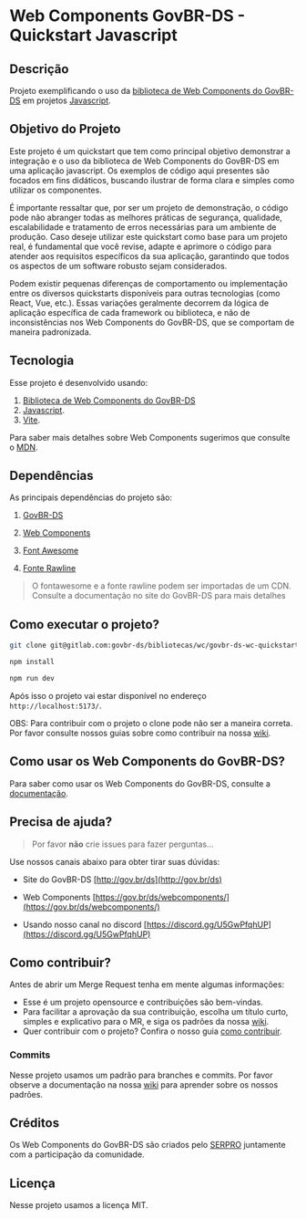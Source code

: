 # Web Components GovBR-DS - Quickstart Javascript

## Descrição

Projeto exemplificando o uso da [biblioteca de Web Components do GovBR-DS](https://gov.br/ds/webcomponents 'Biblioteca de Web Components do GovBR-DS') em projetos [Javascript](https://developer.mozilla.org/pt-BR/docs/Web/JavaScript 'Javascript').

## Objetivo do Projeto

Este projeto é um quickstart que tem como principal objetivo demonstrar a integração e o uso da biblioteca de Web Components do GovBR-DS em uma aplicação javascript. Os exemplos de código aqui presentes são focados em fins didáticos, buscando ilustrar de forma clara e simples como utilizar os componentes.

É importante ressaltar que, por ser um projeto de demonstração, o código pode não abranger todas as melhores práticas de segurança, qualidade, escalabilidade e tratamento de erros necessárias para um ambiente de produção. Caso deseje utilizar este quickstart como base para um projeto real, é fundamental que você revise, adapte e aprimore o código para atender aos requisitos específicos da sua aplicação, garantindo que todos os aspectos de um software robusto sejam considerados.

Podem existir pequenas diferenças de comportamento ou implementação entre os diversos quickstarts disponíveis para outras tecnologias (como React, Vue, etc.). Essas variações geralmente decorrem da lógica de aplicação específica de cada framework ou biblioteca, e não de inconsistências nos Web Components do GovBR-DS, que se comportam de maneira padronizada.

## Tecnologia

Esse projeto é desenvolvido usando:

1. [Biblioteca de Web Components do GovBR-DS](https://gov.br/ds/webcomponents 'Biblioteca de Web Components do GovBR-DS')
1. [Javascript](https://developer.mozilla.org/pt-BR/docs/Web/JavaScript 'Javascript').
1. [Vite](https://vitejs.dev/ 'Vite').

Para saber mais detalhes sobre Web Components sugerimos que consulte o [MDN](https://developer.mozilla.org/pt-BR/docs/Web/Web_Components 'Web Components | MDN').

## Dependências

As principais dependências do projeto são:

1. [GovBR-DS](https://www.gov.br/ds/ 'GovBR-DS')

1. [Web Components](https://gov.br/ds/webcomponents/ 'Web Components GovBR-DS')

1. [Font Awesome](https://fontawesome.com/ 'Font Awesome')

1. [Fonte Rawline](https://www.cdnfonts.com/rawline.font/ 'Fonte Rawline')

> O fontawesome e a fonte rawline podem ser importadas de um CDN. Consulte a documentação no site do GovBR-DS para mais detalhes

## Como executar o projeto?

```sh
git clone git@gitlab.com:govbr-ds/bibliotecas/wc/govbr-ds-wc-quickstart-js.git

npm install

npm run dev
```

Após isso o projeto vai estar disponível no endereço `http://localhost:5173/`.

OBS: Para contribuir com o projeto o clone pode não ser a maneira correta. Por favor consulte nossos guias sobre como contribuir na nossa [wiki](https://gov.br/ds/wiki/ 'Wiki').

## Como usar os Web Components do GovBR-DS?

Para saber como usar os Web Components do GovBR-DS, consulte a [documentação](https://gov.br/ds/webcomponents/ 'Web Components GovBR-DS').

## Precisa de ajuda?

> Por favor **não** crie issues para fazer perguntas...

Use nossos canais abaixo para obter tirar suas dúvidas:

- Site do GovBR-DS [http://gov.br/ds](http://gov.br/ds)

- Web Components [https://gov.br/ds/webcomponents/](https://gov.br/ds/webcomponents/)

- Usando nosso canal no discord [https://discord.gg/U5GwPfqhUP](https://discord.gg/U5GwPfqhUP)

## Como contribuir?

Antes de abrir um Merge Request tenha em mente algumas informações:

- Esse é um projeto opensource e contribuições são bem-vindas.
- Para facilitar a aprovação da sua contribuição, escolha um título curto, simples e explicativo para o MR, e siga os padrões da nossa [wiki](https://gov.br/ds/wiki/ 'Wiki').
- Quer contribuir com o projeto? Confira o nosso guia [como contribuir](./CONTRIBUTING.md 'Como contribuir?').

### Commits

Nesse projeto usamos um padrão para branches e commits. Por favor observe a documentação na nossa [wiki](https://gov.br/ds/wiki/ 'Wiki') para aprender sobre os nossos padrões.

## Créditos

Os Web Components do GovBR-DS são criados pelo [SERPRO](https://www.serpro.gov.br/ 'SERPRO | Serviço Federal de Processamento de Dados') juntamente com a participação da comunidade.

## Licença

Nesse projeto usamos a licença MIT.
